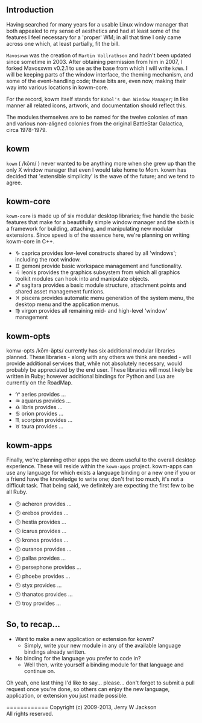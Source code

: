 ## Introduction

Having searched for many years for a usable Linux window manager that both appealed to my sense of aesthetics and had at least some of the features I feel necessary for a 'proper' WM; in all that time I only came across one which, at least partially, fit the bill. 

`Mavosxwm` was the creation of `Martin Vollrathson` and hadn't been updated since sometime in 2003. After obtaining permission from him in 2007, I forked Mavosxwm v0.2.1 to use as the base from which I will write `koWm`. I will be keeping parts of the window interface, the theming mechanism, and some of the event-handling code; these bits are, even now, making their way into various locations in kowm-core.

For the record, kowm itself stands for `Kobol's Own Window Manager`; in like manner all related icons, artwork, and documentation should reflect this. 

The modules themselves are to be named for the twelve colonies of man and various non-aligned colonies from the original BattleStar Galactica, circa 1978-1979. 

## kowm
`kowm` ( /kōm/ ) never wanted to be anything more when she grew up than the only X window manager that even I would take home to Mom. kowm has decided that 'extensible simplicity' is the wave of the future; and we tend to agree. 

## kowm-core
`kowm-core` is made up of six modular desktop libraries; five handle the basic features that make for a beautifully simple window manager and the sixth is a framework for building, attaching, and manipulating new modular extensions. Since speed is of the essence here, we're planning on writing kowm-core in C++.
-  :capricorn: caprica provides low-level constructs shared by all 'windows'; including the root window.
-  :gemini: gemoni provide basic workspace management and functionality.
-  :leo: leonis provides the graphics subsystem from which all graphics toolkit modules can hook into and manipulate objects.
-  :sagittarius: sagitara provides a basic module structure, attachment points and shared asset management funtions.
-  :pisces: piscera provides automatic menu generation of the system menu, the desktop menu and the application menus.
-  :virgo: virgon provides all remaining mid- and high-level 'window' management

## kowm-opts
komw-opts /kōm-äpts/ currently has six additional modular libraries planned. These libraries - along with any others we think are needed - will provide additional services that, while not absolutely necessary, would probably be appreciated by the end user. These libraries will most likely be written in Ruby; however additional bindings for Python and Lua are currently on the RoadMap.
-  :aries: aeries provides ...
-  :aquarius: aquarus provides ...
-  :libra: libris provides ...
-  :cancer: orion provides ...
-  :scorpius: scorpion provides ...
-  :taurus: taura provides ...

## kowm-apps
Finally, we're planning other apps the we deem useful to the overall desktop experience. These will reside within the `kowm-apps` project. kowm-apps can use any language for which exists a language binding or a new one if you or a friend have the knowledge to write one; don't fret too much, it's not a difficult task. That being said, we definitely are expecting the first few to be all Ruby.
-  :clock1: acheron provides ...
-  :clock2: erebos provides ...
-  :clock3: hestia provides ...
-  :clock4: icarus provides ...
-  :clock5: kronos provides ...
-  :clock6: ouranos provides ...
-  :clock7: pallas provides ...
-  :clock8: persephone provides ...
-  :clock9: phoebe provides ...
-  :clock10: styx provides ...
-  :clock11: thanatos provides ...
-  :clock12: troy provides ...

## So, to recap...
-	Want to make a new application or extension for kowm?
	-	Simply, write your new module in any of the available language bindings already written. 
-	No binding for the language you prefer to code in?
	-	Well then, write yourself a binding module for that language and continue on.

Oh yeah, one last thing I'd like to say... please... don't forget to submit a pull request once you're done, so others can enjoy the new language, application, or extension you just made possible.

============
Copyright (c) 2009-2013, Jerry W Jackson
<br />All rights reserved.
